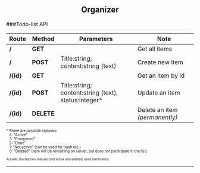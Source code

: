 <h2 align="center">Organizer</h2>

###Todo-list API

Route      | Method      | Parameters                                                                              | Note                              |
---------- | ----------- | --------------------------------------------------------------------------------------- | --------------------------------- |
**/**      | **GET**     |                                                                                         | Get all items                     |
**/**      | **POST**    | Title:string; content:string (text)                                                     | Create new item                   |
**/{id}**  | **GET**     |                                                                                         | Get an item by id                 |
**/{id}**  | **POST**    | Title:string; content:string (text), status:integer<span style="color:#C00000">*</span> | Update an item                    |
**/{id}**  | **DELETE**  |                                                                                         | Delete an item _(permanently)_    |

<sub>
  <sub>
    <span style="color:#C00000">*</span> There are possible statuses:<br />
       &nbsp;&nbsp;&nbsp;4: "Active" <br />
       &nbsp;&nbsp;&nbsp;3: "Postponed" <br />
       &nbsp;&nbsp;&nbsp;2: "Done" <br />
       &nbsp;&nbsp;&nbsp;1: "Not active" (can be used for trash etc.) <br />
       &nbsp;&nbsp;&nbsp;0: "Deleted" (item will be remaining on server, but does not participate in the list) <br />
       <br />
       <sub>
         <span color="grey">Actually, the last two statuses (not active and deleted) need clarification.</span>
       </sub>
  </sub>
</sub>

- - - -

